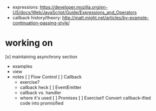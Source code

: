 * expressions: https://developer.mozilla.org/en-US/docs/Web/JavaScript/Guide/Expressions_and_Operators
* callback history/theory: http://matt.might.net/articles/by-example-continuation-passing-style/

# working on
[x] maintaining asynchrony section
  - examples
  - view
  - notes
[ ] Flow Control
  [ ] Callback
    - exercise?
    - callback heck
  [ ] EventEmitter
    - callback vs. handler
    - where it's used
  [ ] Promises
    [ ] Exercise!! Convert callback-ified code into promisified
